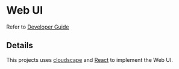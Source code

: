 # Web UI

Refer to [Developer Guide](https://aws.github.io/aws-pdk/developer_guides/cloudscape-react-ts-website/index.html)

## Details

This projects uses [cloudscape](https://cloudscape.design/) and [React](https://react.dev/) to implement the Web UI.
